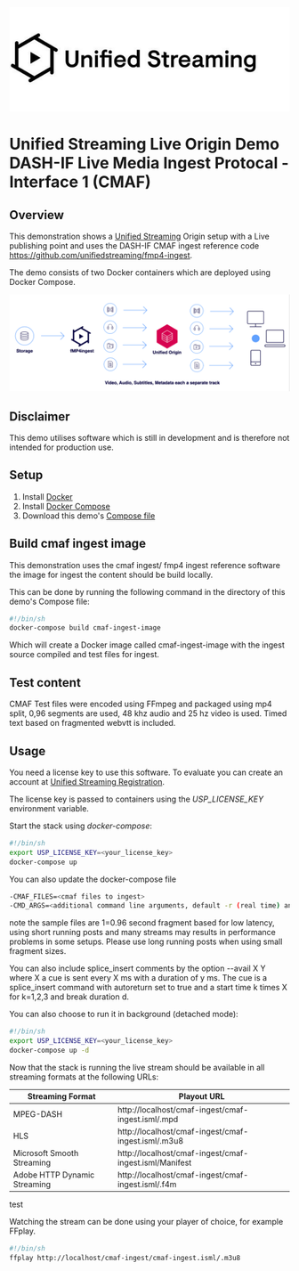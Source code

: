 ![Image](unifiedstreaming-logo-black.jpg?raw=true)
# Unified Streaming Live Origin Demo <br/> DASH-IF Live Media Ingest Protocal - Interface 1 (CMAF)

## Overview

This demonstration shows a [Unified Streaming](http://www.unified-streaming.com/products/unified-origin) Origin setup with a Live publishing point and uses the DASH-IF CMAF ingest reference code https://github.com/unifiedstreaming/fmp4-ingest.

The demo consists of two Docker containers which are deployed using Docker Compose. 

![Image](fmp4ingest_flow.png?raw=true)

## Disclaimer
This demo utilises software which is still in development and is therefore not intended for production use.

## Setup

1. Install [Docker](http://docker.io)
2. Install [Docker Compose](http://docs.docker.com/compose/install/)
3. Download this demo's [Compose file](https://github.com/unifiedstreaming/cmaf-ingest-demo/blob/master/docker-compose.yaml)


## Build cmaf ingest image

This demonstration uses the cmaf ingest/ fmp4 ingest reference software the image for ingest the content should be build locally.

This can be done by running the following command in the directory of this demo's Compose file:

```bash
#!/bin/sh
docker-compose build cmaf-ingest-image
```

Which will create a Docker image called cmaf-ingest-image with the ingest source compiled and test files for ingest.

## Test content 

CMAF Test files were encoded using FFmpeg and packaged using mp4 split, 0,96 segments are used, 48 khz audio and 25 hz video 
is used. Timed text based on fragmented webvtt is included.

## Usage

You need a license key to use this software. To evaluate you can create an account at [Unified Streaming Registration](https://private.unified-streaming.com/register/).

The license key is passed to containers using the *USP_LICENSE_KEY* environment variable.

Start the stack using *docker-compose*:

```bash
#!/bin/sh
export USP_LICENSE_KEY=<your_license_key>
docker-compose up
```


You can also update the docker-compose file

```bash
-CMAF_FILES=<cmaf files to ingest>
-CMD_ARGS=<additional command line arguments, default -r (real time) and --chunked for chunked long running posts --avail arg1 [ms] arg2 [ms] for periodic cue insertion >
```

note the sample files are 1=0.96 second fragment based for low latency, using short running posts and many 
streams may results in performance problems in some setups. Please use long running posts when 
using small fragment sizes.

You can also include splice_insert comments by the option --avail X Y where X a cue is sent 
every X ms with a duration of y ms. The cue is a splice_insert command with autoreturn set to true 
and a start time k times X for k=1,2,3 and break duration d.

You can also choose to run it in background (detached mode):

```bash
#!/bin/sh
export USP_LICENSE_KEY=<your_license_key>
docker-compose up -d
```



Now that the stack is running the live stream should be available in all streaming formats at the following URLs:

| Streaming Format | Playout URL |
|------------------|-------------|
| MPEG-DASH | http://localhost/cmaf-ingest/cmaf-ingest.isml/.mpd |
| HLS | http://localhost/cmaf-ingest/cmaf-ingest.isml/.m3u8 |
| Microsoft Smooth Streaming | http://localhost/cmaf-ingest/cmaf-ingest.isml/Manifest |
| Adobe HTTP Dynamic Streaming | http://localhost/cmaf-ingest/cmaf-ingest.isml/.f4m |


test

Watching the stream can be done using your player of choice, for example FFplay.

```bash
#!/bin/sh
ffplay http://localhost/cmaf-ingest/cmaf-ingest.isml/.m3u8
```

